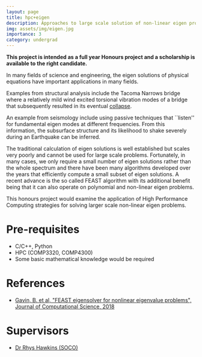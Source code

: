 ```yaml
---
layout: page
title: hpc+eigen
description: Approaches to large scale solution of non-linear eigen problems.
img: assets/img/eigen.jpg
importance: 3
category: undergrad
---
```


**This project is intended as a full year Honours project and a scholarship is
available to the right candidate.**

In many fields of science and engineering, the eigen solutions of physical
equations have important applications in many fields.

Examples from structural analysis include the Tacoma Narrows bridge
where a relatively mild wind excited torsional vibration modes of a
bridge that subsequently resulted in its eventual [collapse](https://en.wikipedia.org/wiki/Tacoma_Narrows_Bridge_(1940)).

An example from seismology include using passive techniques that
``listen'' for fundamental eigen modes at different frequencies. From
this information, the subsurface structure and its likelihood to shake
severely during an Earthquake can be inferred.

The traditional calculation of eigen solutions is well established but
scales very poorly and cannot be used for large scale problems.
Fortunately, in many cases, we only require a small number of eigen
solutions rather than the whole spectrum and there have been many
algorithms developed over the years that efficiently compute a small
subset of eigen solutions.  A recent advance is the so called FEAST
algorithm with its additional benefit being that
it can also operate on polynomial and non-linear eigen problems.

This honours project would examine the application of High Performance
Computing strategies for solving larger scale non-linear eigen
problems.

# Pre-requisites

- C/C++, Python
- HPC (COMP3320, COMP4300)
- Some basic mathematical knowledge would be required

# References

- [Gavin, B. et al, "FEAST eigensolver for nonlinear eigenvalue problems", Journal of Computational Science, 2018](https://doi.org/10.1016/j.jocs.2018.05.006)

# Supervisors

- [Dr Rhys Hawkins (SOCO)](https://comp.anu.edu.au/people/rhys-hawkins/)

